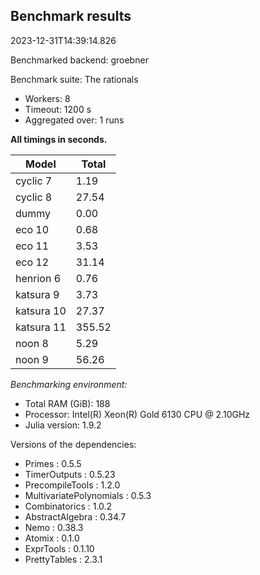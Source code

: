 ## Benchmark results

2023-12-31T14:39:14.826

Benchmarked backend: groebner

Benchmark suite: The rationals

- Workers: 8
- Timeout: 1200 s
- Aggregated over: 1 runs

**All timings in seconds.**

|Model|Total|
|-----|---|
|cyclic 7|1.19|
|cyclic 8|27.54|
|dummy|0.00|
|eco 10|0.68|
|eco 11|3.53|
|eco 12|31.14|
|henrion 6|0.76|
|katsura 9|3.73|
|katsura 10|27.37|
|katsura 11|355.52|
|noon 8|5.29|
|noon 9|56.26|

*Benchmarking environment:*

* Total RAM (GiB): 188
* Processor: Intel(R) Xeon(R) Gold 6130 CPU @ 2.10GHz
* Julia version: 1.9.2

Versions of the dependencies:

* Primes : 0.5.5
* TimerOutputs : 0.5.23
* PrecompileTools : 1.2.0
* MultivariatePolynomials : 0.5.3
* Combinatorics : 1.0.2
* AbstractAlgebra : 0.34.7
* Nemo : 0.38.3
* Atomix : 0.1.0
* ExprTools : 0.1.10
* PrettyTables : 2.3.1
